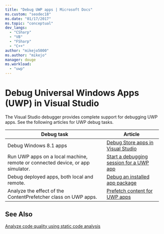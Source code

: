 ```yaml
---
title: "Debug UWP apps | Microsoft Docs"
ms.custom: "seodec18"
ms.date: "01/17/2017"
ms.topic: "conceptual"
dev_langs: 
  - "CSharp"
  - "VB"
  - "FSharp"
  - "C++"
author: "mikejo5000"
ms.author: "mikejo"
manager: douge
ms.workload: 
  - "uwp"
---
```

# Debug Universal Windows Apps (UWP) in Visual Studio

The Visual Studio debugger provides complete support for debugging UWP apps. See the following articles for UWP debug tasks.

|Debug task|Article|
|-|-|  
|Debug Windows 8.1 apps|[Debug Store apps in Visual Studio](debug-store-apps-in-visual-studio.md)|
|Run UWP apps on a local machine, remote or connected device, or app simulator.|[Start a debugging session for a UWP app](../debugger/start-a-debugging-session-for-a-store-app-in-visual-studio-vb-csharp-cpp-and-xaml.md)|
|Debug deployed apps, both local and remote.|[Debug an installed app package](../debugger/debug-installed-app-package.md)|
|Analyze the effect of the ContentPrefetcher class on UWP apps.|[Prefetch content for UWP apps](../debugger/prefetch-content-for-windows-store-apps.md)|

  
## See Also  
 [Analyze code quality using static code analysis](/visualstudio/code-quality/code-analysis-for-managed-code-overview)
